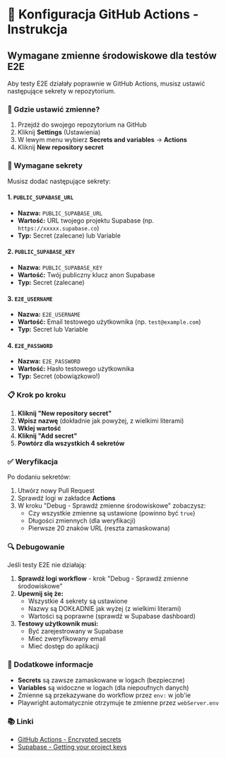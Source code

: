 # 🔧 Konfiguracja GitHub Actions - Instrukcja

## Wymagane zmienne środowiskowe dla testów E2E

Aby testy E2E działały poprawnie w GitHub Actions, musisz ustawić następujące sekrety w repozytorium.

### 📍 Gdzie ustawić zmienne?

1. Przejdź do swojego repozytorium na GitHub
2. Kliknij **Settings** (Ustawienia)
3. W lewym menu wybierz **Secrets and variables** → **Actions**
4. Kliknij **New repository secret**

### 🔑 Wymagane sekrety

Musisz dodać następujące sekrety:

#### 1. `PUBLIC_SUPABASE_URL`
- **Nazwa:** `PUBLIC_SUPABASE_URL`
- **Wartość:** URL twojego projektu Supabase (np. `https://xxxxx.supabase.co`)
- **Typ:** Secret (zalecane) lub Variable

#### 2. `PUBLIC_SUPABASE_KEY`
- **Nazwa:** `PUBLIC_SUPABASE_KEY`
- **Wartość:** Twój publiczny klucz anon Supabase
- **Typ:** Secret (zalecane)

#### 3. `E2E_USERNAME`
- **Nazwa:** `E2E_USERNAME`
- **Wartość:** Email testowego użytkownika (np. `test@example.com`)
- **Typ:** Secret lub Variable

#### 4. `E2E_PASSWORD`
- **Nazwa:** `E2E_PASSWORD`
- **Wartość:** Hasło testowego użytkownika
- **Typ:** Secret (obowiązkowo!)

### 📋 Krok po kroku

1. **Kliknij "New repository secret"**
2. **Wpisz nazwę** (dokładnie jak powyżej, z wielkimi literami)
3. **Wklej wartość**
4. **Kliknij "Add secret"**
5. **Powtórz dla wszystkich 4 sekretów**

### ✅ Weryfikacja

Po dodaniu sekretów:
1. Utwórz nowy Pull Request
2. Sprawdź logi w zakładce **Actions**
3. W kroku "Debug - Sprawdź zmienne środowiskowe" zobaczysz:
   - Czy wszystkie zmienne są ustawione (powinno być `true`)
   - Długości zmiennych (dla weryfikacji)
   - Pierwsze 20 znaków URL (reszta zamaskowana)

### 🔍 Debugowanie

Jeśli testy E2E nie działają:

1. **Sprawdź logi workflow** - krok "Debug - Sprawdź zmienne środowiskowe"
2. **Upewnij się że:**
   - Wszystkie 4 sekrety są ustawione
   - Nazwy są DOKŁADNIE jak wyżej (z wielkimi literami)
   - Wartości są poprawne (sprawdź w Supabase dashboard)
3. **Testowy użytkownik musi:**
   - Być zarejestrowany w Supabase
   - Mieć zweryfikowany email
   - Mieć dostęp do aplikacji

### 🚀 Dodatkowe informacje

- **Secrets** są zawsze zamaskowane w logach (bezpieczne)
- **Variables** są widoczne w logach (dla niepoufnych danych)
- Zmienne są przekazywane do workflow przez `env:` w job'ie
- Playwright automatycznie otrzymuje te zmienne przez `webServer.env`

### 📚 Linki

- [GitHub Actions - Encrypted secrets](https://docs.github.com/en/actions/security-guides/encrypted-secrets)
- [Supabase - Getting your project keys](https://supabase.com/docs/guides/api/api-keys)


